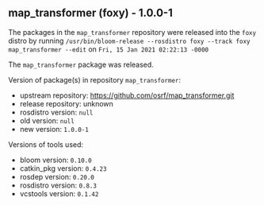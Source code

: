 ## map_transformer (foxy) - 1.0.0-1

The packages in the `map_transformer` repository were released into the `foxy` distro by running `/usr/bin/bloom-release --rosdistro foxy --track foxy map_transformer --edit` on `Fri, 15 Jan 2021 02:22:13 -0000`

The `map_transformer` package was released.

Version of package(s) in repository `map_transformer`:

- upstream repository: https://github.com/osrf/map_transformer.git
- release repository: unknown
- rosdistro version: `null`
- old version: `null`
- new version: `1.0.0-1`

Versions of tools used:

- bloom version: `0.10.0`
- catkin_pkg version: `0.4.23`
- rosdep version: `0.20.0`
- rosdistro version: `0.8.3`
- vcstools version: `0.1.42`


